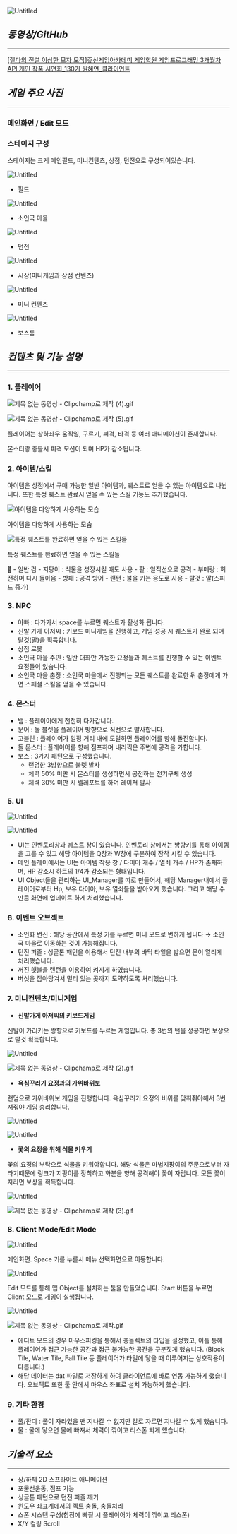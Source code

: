 ![Untitled](https://s3-us-west-2.amazonaws.com/secure.notion-static.com/0dcf6a77-0781-40ad-a8e1-383b9cdc8c11/Untitled.png)

## *동영상/GitHub*

---

[[젤다의 전설 이상한 모자 모작]쥬신게임아카데미 게임학원 게임프로그래밍 3개월차 API 개인 작품 시연회_130기 원혜연_클라이언트](https://www.youtube.com/watch?v=Ol5pRMpzDj4)

## *게임 주요 사진*

---

### 메인화면 / Edit 모드

### 스테이지 구성

스테이지는 크게 메인필드, 미니컨텐츠, 상점, 던전으로 구성되어있습니다.

![Untitled](https://s3-us-west-2.amazonaws.com/secure.notion-static.com/a8c3580d-25be-4df9-a877-8cf225a62e48/Untitled.png)

- 필드

![Untitled](https://s3-us-west-2.amazonaws.com/secure.notion-static.com/f1a36e29-4a67-4eb7-952a-a6b6f61566a1/Untitled.png)

- 소인국 마을

![Untitled](https://s3-us-west-2.amazonaws.com/secure.notion-static.com/e31a6ba3-f2f5-4d1b-9a6a-eba113c4710a/Untitled.png)

- 던전

![Untitled](https://s3-us-west-2.amazonaws.com/secure.notion-static.com/5d4e049b-db32-4410-97f5-edc551a3f7d1/Untitled.png)

- 시장(미니게임과 상점 컨텐츠)

![Untitled](https://s3-us-west-2.amazonaws.com/secure.notion-static.com/3826f41d-a845-45e0-81af-65be048089f8/Untitled.png)

- 미니 컨텐츠

![Untitled](https://s3-us-west-2.amazonaws.com/secure.notion-static.com/0ed04047-c033-4b01-be7e-3cf91f459e13/Untitled.png)

- 보스룸

## *컨텐츠 및 기능 설명*

---

### 1. 플레이어

![제목 없는 동영상 - Clipchamp로 제작 (4).gif](https://s3-us-west-2.amazonaws.com/secure.notion-static.com/19d30b25-08be-4d0f-9181-480c5fe9ea93/%EC%A0%9C%EB%AA%A9_%EC%97%86%EB%8A%94_%EB%8F%99%EC%98%81%EC%83%81_-_Clipchamp%EB%A1%9C_%EC%A0%9C%EC%9E%91_(4).gif)

![제목 없는 동영상 - Clipchamp로 제작 (5).gif](https://s3-us-west-2.amazonaws.com/secure.notion-static.com/9df88b2f-543c-4071-a742-9e9e1948e8c1/%EC%A0%9C%EB%AA%A9_%EC%97%86%EB%8A%94_%EB%8F%99%EC%98%81%EC%83%81_-_Clipchamp%EB%A1%9C_%EC%A0%9C%EC%9E%91_(5).gif)

플레이어는 상하좌우 움직임, 구르기, 피격, 타격 등 여러 애니메이션이 존재합니다.

몬스터랑 충돌시 피격 모션이 되며 HP가 감소됩니다.

### 2. 아이템/스킬

아이템은 상점에서 구매 가능한 일반 아이템과, 퀘스트로 얻을 수 있는 아이템으로 나뉩니다.
또한 특정 퀘스트 완료시 얻을 수 있는 스킬 기능도 추가했습니다.

![아이템을 다양하게 사용하는 모습](https://s3-us-west-2.amazonaws.com/secure.notion-static.com/8f683f15-7c0d-4868-95d9-c3bc0d1e0977/%EC%A0%9C%EB%AA%A9_%EC%97%86%EB%8A%94_%EB%8F%99%EC%98%81%EC%83%81_-_Clipchamp%EB%A1%9C_%EC%A0%9C%EC%9E%91_(7).gif)

아이템을 다양하게 사용하는 모습

![특정 퀘스트를 완료하면 얻을 수 있는 스킬들](https://s3-us-west-2.amazonaws.com/secure.notion-static.com/88e0a196-b11a-4abe-bfee-bdaf82a24f37/%EC%A0%9C%EB%AA%A9_%EC%97%86%EB%8A%94_%EB%8F%99%EC%98%81%EC%83%81_-_Clipchamp%EB%A1%9C_%EC%A0%9C%EC%9E%91_(6).gif)

특정 퀘스트를 완료하면 얻을 수 있는 스킬들

<aside>
🔪 - 일반 검
- 지팡이 : 식물을 성장시킬 때도 사용
- 활 : 일직선으로 공격
- 부메랑 : 회전하며 다시 돌아옴
- 방패 : 공격 방어
- 랜턴 : 불을 키는 용도로 사용
- 탈것 : 말(스피드 증가)

</aside>

### 3. NPC

- 아빠 : 다가가서 space를 누르면 퀘스트가 활성화 됩니다.
- 신발 가게 아저씨 : 키보드 미니게임을 진행하고, 게임 성공 시 퀘스트가 완료 되며 탈것(말)을 획득합니다.
- 상점 로봇
- 소인국 마을 주민 : 일반 대화만 가능한 요정들과 퀘스트를 진행할 수 있는 이벤트 요정들이 있습니다.
- 소인국 마을 촌장 : 소인국 마을에서 진행되는 모든 퀘스트를 완료한 뒤 촌장에게 가면 스페셜 스킬을 얻을 수 있습니다.

### 4. 몬스터

- 뱀 : 플레이어에게 천천히 다가갑니다.
- 문어 : 돌 불렛을 플레이어 방향으로 직선으로 발사합니다.
- 고블린 : 플레이어가 일정 거리 내에 도달하면 플레이어를 향해 돌진합니다.
- 돌 몬스터 : 플레이어를 향해 점프하며 내리찍은 주변에 공격을 가합니다.
- 보스 : 3가지 패턴으로 구성했습니다.
    - 랜덤한 3방향으로 불렛 발사
    - 체력 50% 미만 시 몬스터를 생성하면서 공전하는 전기구체 생성
    - 체력 30% 미만 시 텔레포트를 하며 레이저 발사

### 5. UI

![Untitled](https://s3-us-west-2.amazonaws.com/secure.notion-static.com/a9b99be3-9a20-4d45-878e-c8ee9f104fbc/Untitled.png)

![Untitled](https://s3-us-west-2.amazonaws.com/secure.notion-static.com/ac7ce7d7-8535-4d04-8e0e-45e4ec78c735/Untitled.png)

- UI는 인벤토리창과 퀘스트 창이 있습니다. 인벤토리 창에서는 방향키를 통해 아이템을 고를 수 있고 해당 아이템을 Q창과 W창에 구분하여 장착 시킬 수 있습니다.
- 메인 플레이에서는 UI는 아이템 착용 창 / 다이아 개수 / 열쇠 개수 / HP가 존재하며, HP 감소시 하트의 1/4가 감소되는 형태입니다.
- UI Object들을 관리하는 UI_Manager를 따로 만들어서, 해당 Manager내에서 플레이어로부터 Hp, 보유 다이아, 보유 열쇠들을 받아오게 했습니다. 그리고 해당 수 만큼 화면에 업데이트 하게 처리했습니다.

### 6. 이벤트 오브젝트

- 소인화 변신 : 해당 공간에서 특정 키를 누르면 미니 모드로 변하게 됩니다 → 소인국 마을로 이동하는 것이 가능해집니다.
- 던전 퍼즐 : 싱글톤 패턴을 이용해서 던전 내부의 바닥 타일을 밟으면 문이 열리게 처리했습니다.
- 꺼진 횃불을 랜턴을 이용하여 켜지게 하였습니다.
- 버섯을 잡아당겨서 멀리 있는 곳까지 도약하도록 처리했습니다.

### 7. 미니컨텐츠/미니게임

- **신발가게 아저씨의 키보드게임**

신발이 가리키는 방향으로 키보드를 누르는 게임입니다. 총 3번의 턴을 성공하면 보상으로 탈것 획득합니다.

![Untitled](https://s3-us-west-2.amazonaws.com/secure.notion-static.com/045e52ad-021a-4a22-aecb-e71075867185/Untitled.png)

![제목 없는 동영상 - Clipchamp로 제작 (2).gif](https://s3-us-west-2.amazonaws.com/secure.notion-static.com/b9efe54a-e05c-48bd-8469-59f097394ae1/%EC%A0%9C%EB%AA%A9_%EC%97%86%EB%8A%94_%EB%8F%99%EC%98%81%EC%83%81_-_Clipchamp%EB%A1%9C_%EC%A0%9C%EC%9E%91_(2).gif)

- **욕심꾸러기 요정과의 가위바위보**

랜덤으로 가위바위보 게임을 진행합니다. 욕심꾸러기 요정의 비위를 맞춰줘야해서 3번 져줘야 게임 승리합니다.

![Untitled](https://s3-us-west-2.amazonaws.com/secure.notion-static.com/a5241644-da00-45c3-ae89-00a08d3d7787/Untitled.png)

![Untitled](https://s3-us-west-2.amazonaws.com/secure.notion-static.com/4f96f41c-8e0b-44dd-977e-921f25258e45/Untitled.png)

- **꽃의 요정을 위해 식물 키우기**

꽃의 요정의 부탁으로 식물을 키워야합니다. 해당 식물은 마법지팡이의 주문으로부터 자라기때문에 링크가 지팡이를 장착하고 화분을 향해 공격해야 꽃이 자랍니다. 모든 꽃이 자라면 보상을 획득합니다.

![Untitled](https://s3-us-west-2.amazonaws.com/secure.notion-static.com/d4f8a5c3-8678-47c2-8125-0956d414b345/Untitled.png)

![제목 없는 동영상 - Clipchamp로 제작 (3).gif](https://s3-us-west-2.amazonaws.com/secure.notion-static.com/66caa69b-05f5-4ed0-b8bf-6cf8c961028c/%EC%A0%9C%EB%AA%A9_%EC%97%86%EB%8A%94_%EB%8F%99%EC%98%81%EC%83%81_-_Clipchamp%EB%A1%9C_%EC%A0%9C%EC%9E%91_(3).gif)

### 8. **Client Mode/Edit  Mode**

![Untitled](https://s3-us-west-2.amazonaws.com/secure.notion-static.com/48abe2ea-6809-47f2-8d58-5979b5ae80e0/Untitled.png)

메인화면. Space 키를 누를시 메뉴 선택화면으로 이동합니다.

![Untitled](https://s3-us-west-2.amazonaws.com/secure.notion-static.com/c1dfd2ad-df26-409d-97fd-0576be981477/Untitled.png)

Edit 모드를 통해 맵 Object를 설치하는 툴을 만들었습니다. Start 버튼을 누르면 Client 모드로 게임이 실행됩니다.

![Untitled](https://s3-us-west-2.amazonaws.com/secure.notion-static.com/1c98baf9-2f8e-4dbb-bb3d-14b640169497/Untitled.png)

![제목 없는 동영상 - Clipchamp로 제작.gif](https://s3-us-west-2.amazonaws.com/secure.notion-static.com/3e0d3891-cc5d-4d7a-96f2-580405ac883f/%EC%A0%9C%EB%AA%A9_%EC%97%86%EB%8A%94_%EB%8F%99%EC%98%81%EC%83%81_-_Clipchamp%EB%A1%9C_%EC%A0%9C%EC%9E%91.gif)

- 에디트 모드의 경우 마우스피킹을 통해서 충돌렉트의 타입을 설정했고, 이틀 통해 플레이어가 접근 가능한 공간과 접근 불가능한 공간을 구분짓게 했습니다. (Block Tile, Water Tile, Fall Tile 등 플레이어가 타일에 닿을 때 이루어지는 상호작용이 다릅니다.)
- 해당 데이터는 dat 파일로 저장하게 하여 클라이언트에 바로 연동 가능하게 했습니다. 오브젝트 또한 툴 안에서 마우스 좌표로 설치 가능하게 했습니다.

### 9. 기타 환경

- 풀/잔디 : 풀이 자라있을 땐 지나갈 수 없지만 칼로 자르면 지나갈 수 있게 했습니다.
- 물 : 물에 닿으면 물에 빠져서 체력이 깎이고 리스폰 되게 했습니다.

## *기술적 요소*

---

- 상/하체 2D 스프라이트 애니메이션
- 포물선운동, 점프 기능
- 싱글톤 패턴으로 던전 퍼즐 깨기
- 윈도우 좌표계에서의 렉트 충돌, 충돌처리
- 스폰 시스템 구성(함정에 빠질 시 플레이어가 체력이 깎이고 리스폰)
- X/Y 컬링 Scroll

